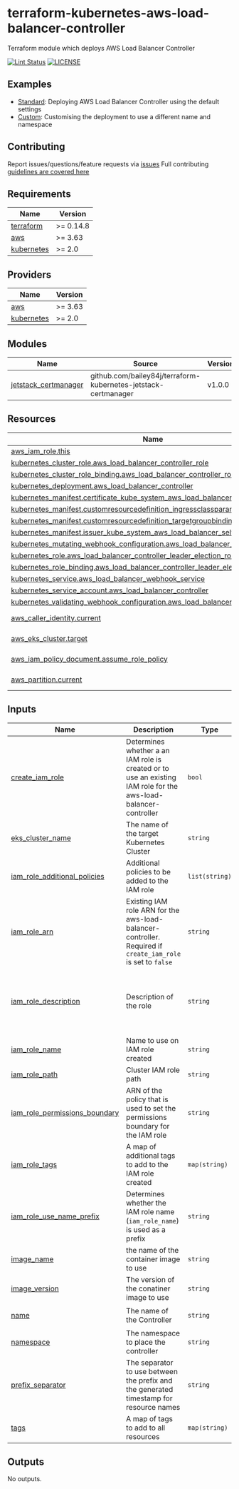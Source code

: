 # terraform-kubernetes-aws-load-balancer-controller

Terraform module which deploys AWS Load Balancer Controller

[![Lint Status](https://github.com/bailey84j/terraform-kubernetes-cloudwatch-agent/actions/workflows/main.yml/badge.svg)](https://github.com/bailey84j/terraform-kubernetes-cloudwatch-agent/actions/workflows/main.yml)
[![LICENSE](https://img.shields.io/github/license/bailey84j/terraform-kubernetes-cloudwatch-agent)](https://github.com/bailey84j/terraform-kubernetes-cloudwatch-agent/blob/master/LICENSE)


## Examples

- [Standard](https://github.com/bailey84j/terraform-kubernetes-cloudwatch-agent/tree/master/examples/standard): Deploying AWS Load Balancer Controller using the default settings
- [Custom](https://github.com/bailey84j/terraform-kubernetes-cloudwatch-agent/tree/master/examples/custom): Customising the deployment to use a different name and namespace 

## Contributing

Report issues/questions/feature requests via [issues](https://github.com/bailey84j/terraform-kubernetes-cloudwatch-agent/issues/new)
Full contributing [guidelines are covered here](https://github.com/bailey84j/terraform-kubernetes-cloudwatch-agent/blob/master/.github/CONTRIBUTING.md)

<!-- BEGIN_TF_DOCS -->
## Requirements

| Name | Version |
|------|---------|
| <a name="requirement_terraform"></a> [terraform](#requirement\_terraform) | >= 0.14.8 |
| <a name="requirement_aws"></a> [aws](#requirement\_aws) | >= 3.63 |
| <a name="requirement_kubernetes"></a> [kubernetes](#requirement\_kubernetes) | >= 2.0 |

## Providers

| Name | Version |
|------|---------|
| <a name="provider_aws"></a> [aws](#provider\_aws) | >= 3.63 |
| <a name="provider_kubernetes"></a> [kubernetes](#provider\_kubernetes) | >= 2.0 |

## Modules

| Name | Source | Version |
|------|--------|---------|
| <a name="module_jetstack_certmanager"></a> [jetstack\_certmanager](#module\_jetstack\_certmanager) | github.com/bailey84j/terraform-kubernetes-jetstack-certmanager | v1.0.0 |

## Resources

| Name | Type |
|------|------|
| [aws_iam_role.this](https://registry.terraform.io/providers/hashicorp/aws/latest/docs/resources/iam_role) | resource |
| [kubernetes_cluster_role.aws_load_balancer_controller_role](https://registry.terraform.io/providers/hashicorp/kubernetes/latest/docs/resources/cluster_role) | resource |
| [kubernetes_cluster_role_binding.aws_load_balancer_controller_rolebinding](https://registry.terraform.io/providers/hashicorp/kubernetes/latest/docs/resources/cluster_role_binding) | resource |
| [kubernetes_deployment.aws_load_balancer_controller](https://registry.terraform.io/providers/hashicorp/kubernetes/latest/docs/resources/deployment) | resource |
| [kubernetes_manifest.certificate_kube_system_aws_load_balancer_serving_cert](https://registry.terraform.io/providers/hashicorp/kubernetes/latest/docs/resources/manifest) | resource |
| [kubernetes_manifest.customresourcedefinition_ingressclassparams_elbv2_k8s_aws](https://registry.terraform.io/providers/hashicorp/kubernetes/latest/docs/resources/manifest) | resource |
| [kubernetes_manifest.customresourcedefinition_targetgroupbindings_elbv2_k8s_aws](https://registry.terraform.io/providers/hashicorp/kubernetes/latest/docs/resources/manifest) | resource |
| [kubernetes_manifest.issuer_kube_system_aws_load_balancer_selfsigned_issuer](https://registry.terraform.io/providers/hashicorp/kubernetes/latest/docs/resources/manifest) | resource |
| [kubernetes_mutating_webhook_configuration.aws_load_balancer_webhook](https://registry.terraform.io/providers/hashicorp/kubernetes/latest/docs/resources/mutating_webhook_configuration) | resource |
| [kubernetes_role.aws_load_balancer_controller_leader_election_role](https://registry.terraform.io/providers/hashicorp/kubernetes/latest/docs/resources/role) | resource |
| [kubernetes_role_binding.aws_load_balancer_controller_leader_election_rolebinding](https://registry.terraform.io/providers/hashicorp/kubernetes/latest/docs/resources/role_binding) | resource |
| [kubernetes_service.aws_load_balancer_webhook_service](https://registry.terraform.io/providers/hashicorp/kubernetes/latest/docs/resources/service) | resource |
| [kubernetes_service_account.aws_load_balancer_controller](https://registry.terraform.io/providers/hashicorp/kubernetes/latest/docs/resources/service_account) | resource |
| [kubernetes_validating_webhook_configuration.aws_load_balancer_webhook](https://registry.terraform.io/providers/hashicorp/kubernetes/latest/docs/resources/validating_webhook_configuration) | resource |
| [aws_caller_identity.current](https://registry.terraform.io/providers/hashicorp/aws/latest/docs/data-sources/caller_identity) | data source |
| [aws_eks_cluster.target](https://registry.terraform.io/providers/hashicorp/aws/latest/docs/data-sources/eks_cluster) | data source |
| [aws_iam_policy_document.assume_role_policy](https://registry.terraform.io/providers/hashicorp/aws/latest/docs/data-sources/iam_policy_document) | data source |
| [aws_partition.current](https://registry.terraform.io/providers/hashicorp/aws/latest/docs/data-sources/partition) | data source |

## Inputs

| Name | Description | Type | Default | Required |
|------|-------------|------|---------|:--------:|
| <a name="input_create_iam_role"></a> [create\_iam\_role](#input\_create\_iam\_role) | Determines whether a an IAM role is created or to use an existing IAM role for the aws-load-balancer-controller | `bool` | `true` | no |
| <a name="input_eks_cluster_name"></a> [eks\_cluster\_name](#input\_eks\_cluster\_name) | The name of the target Kubernetes Cluster | `string` | n/a | yes |
| <a name="input_iam_role_additional_policies"></a> [iam\_role\_additional\_policies](#input\_iam\_role\_additional\_policies) | Additional policies to be added to the IAM role | `list(string)` | `[]` | no |
| <a name="input_iam_role_arn"></a> [iam\_role\_arn](#input\_iam\_role\_arn) | Existing IAM role ARN for the aws-load-balancer-controller. Required if `create_iam_role` is set to `false` | `string` | `null` | no |
| <a name="input_iam_role_description"></a> [iam\_role\_description](#input\_iam\_role\_description) | Description of the role | `string` | `"Permissions required by the Kubernetes aws-load-balancer-controller to do it's job."` | no |
| <a name="input_iam_role_name"></a> [iam\_role\_name](#input\_iam\_role\_name) | Name to use on IAM role created | `string` | `null` | no |
| <a name="input_iam_role_path"></a> [iam\_role\_path](#input\_iam\_role\_path) | Cluster IAM role path | `string` | `"/eks/"` | no |
| <a name="input_iam_role_permissions_boundary"></a> [iam\_role\_permissions\_boundary](#input\_iam\_role\_permissions\_boundary) | ARN of the policy that is used to set the permissions boundary for the IAM role | `string` | `null` | no |
| <a name="input_iam_role_tags"></a> [iam\_role\_tags](#input\_iam\_role\_tags) | A map of additional tags to add to the IAM role created | `map(string)` | `{}` | no |
| <a name="input_iam_role_use_name_prefix"></a> [iam\_role\_use\_name\_prefix](#input\_iam\_role\_use\_name\_prefix) | Determines whether the IAM role name (`iam_role_name`) is used as a prefix | `string` | `true` | no |
| <a name="input_image_name"></a> [image\_name](#input\_image\_name) | the name of the container image to use | `string` | `"aws-alb-ingress-controller"` | no |
| <a name="input_image_version"></a> [image\_version](#input\_image\_version) | The version of the conatiner image to use | `string` | `"v2.3.1"` | no |
| <a name="input_name"></a> [name](#input\_name) | The name of the Controller | `string` | `"aws-load-balancer-controller"` | no |
| <a name="input_namespace"></a> [namespace](#input\_namespace) | The namespace to place the controller | `string` | `"kube-system"` | no |
| <a name="input_prefix_separator"></a> [prefix\_separator](#input\_prefix\_separator) | The separator to use between the prefix and the generated timestamp for resource names | `string` | `"-"` | no |
| <a name="input_tags"></a> [tags](#input\_tags) | A map of tags to add to all resources | `map(string)` | `{}` | no |

## Outputs

No outputs.
<!-- END_TF_DOCS -->
